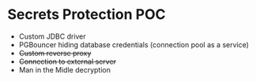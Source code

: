 # Secrets Protection POC

- Custom JDBC driver
- PGBouncer hiding database credentials (connection pool as a service)
- ~~Custom reverse proxy~~
- ~~Connection to external server~~
- Man in the Midle decryption